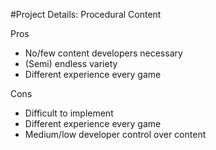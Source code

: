 #Project Details: Procedural Content

Pros

* No/few content developers necessary
* (Semi) endless variety
* Different experience every game

Cons

* Difficult to implement
* Different experience every game
* Medium/low developer control over content

